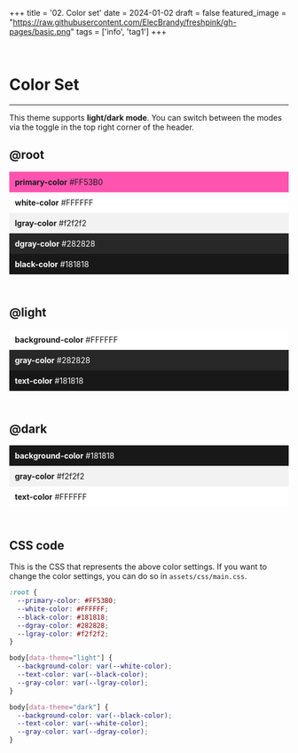 +++
title = '02. Color set'
date = 2024-01-02
draft = false
featured_image = "https://raw.githubusercontent.com/ElecBrandy/freshpink/gh-pages/basic.png"
tags = ['info', 'tag1']
+++

<br>

# Color Set
____
This theme supports **light/dark mode**.
You can switch between the modes via the toggle in the top right corner of the header.

## @root
<div style="margin: 10px 0px;">
  <div style="padding: 10px; background-color: #FF53B0;">
      <strong>primary-color</strong>
  #FF53B0
  </div>
  <div style="padding: 10px; color: #181818; background-color: #FFFFFF;">
      <strong>white-color</strong>
  #FFFFFF
  </div>
  <div style="padding: 10px; color: #181818; background-color: #f2f2f2;">
      <strong>lgray-color</strong>
  #f2f2f2
  </div>
  <div style="padding: 10px; color: #FFFFFF; background-color: #282828;">
      <strong>dgray-color</strong>
  #282828
  </div>
  <div style="padding: 10px; color: #FFFFFF; background-color: #181818;">
      <strong>black-color</strong>
  #181818
  </div>
</div>

<br>

## @light
<div style="margin: 10px 0px;">
  <div style="padding: 10px; color: #181818; background-color: #FFFFFF;">
      <strong>background-color</strong>
  #FFFFFF
  </div>
  <div style="padding: 10px; color: #FFFFFF; background-color: #282828;">
      <strong>gray-color</strong>
  #282828
  </div>
  <div style="padding: 10px; color: #FFFFFF; background-color: #181818;">
      <strong>text-color</strong>
  #181818
  </div>
</div>

<br>

## @dark
<div style="margin: 10px 0px;">
  <div style="padding: 10px; color: #FFFFFF; background-color: #181818;">
      <strong>background-color</strong>
  #181818
  </div>
  <div style="padding: 10px; color: #181818; background-color: #f2f2f2;">
      <strong>gray-color</strong>
  #f2f2f2
  </div>
  <div style="padding: 10px; color: #181818; background-color: #FFFFFF;">
      <strong>text-color</strong>
  #FFFFFF
  </div>
</div>

<br>

## CSS code

This is the CSS that represents the above color settings. If you want to change the color settings, you can do so in `assets/css/main.css`.

``` css
:root {
  --primary-color: #FF53B0;
  --white-color: #FFFFFF;
  --black-color: #181818;
  --dgray-color: #282828;
  --lgray-color: #f2f2f2;
}

body[data-theme="light"] {
  --background-color: var(--white-color);
  --text-color: var(--black-color);
  --gray-color: var(--lgray-color);
}

body[data-theme="dark"] {
  --background-color: var(--black-color);
  --text-color: var(--white-color);
  --gray-color: var(--dgray-color);
}
```
